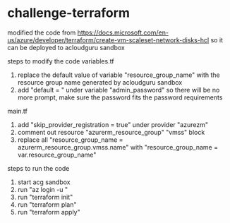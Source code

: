 # challenge-terraform

modified the code from
https://docs.microsoft.com/en-us/azure/developer/terraform/create-vm-scaleset-network-disks-hcl
so it can be deployed to acloudguru sandbox

steps to modify the code
variables.tf
1. replace the default value of variable "resource_group_name" with the resource group name generated by acloudguru sandbox
2. add "default = <password>" under variable "admin_password" so there will be no more prompt, make sure the password fits the password requirements

main.tf
1. add "skip_provider_registration = true" under provider "azurezm"
2. comment out resource "azurerm_resource_group" "vmss" block
3. replace all "resource_group_name = azurerm_resource_group.vmss.name" with "resource_group_name = var.resource_group_name"

steps to run the code
1. start acg sandbox
2. run "az login -u <username from acg sandbox>"
3. run "terraform init"
4. run "terraform plan"
5. run "terraform apply"